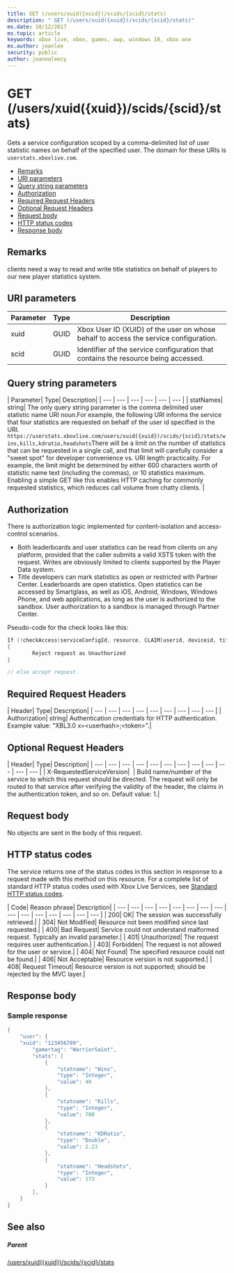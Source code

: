```yaml
---
title: GET (/users/xuid({xuid})/scids/{scid}/stats)
description: " GET (/users/xuid({xuid})/scids/{scid}/stats)"
ms.date: 10/12/2017
ms.topic: article
keywords: xbox live, xbox, games, uwp, windows 10, xbox one
ms.author: joanlee
security: public
author: joannaleecy
---
```


# GET (/users/xuid({xuid})/scids/{scid}/stats)
Gets a service configuration scoped by a comma-delimited list of user statistic names on behalf of the specified user.
The domain for these URIs is `userstats.xboxlive.com`.

  * [Remarks](#ID4EV)
  * [URI parameters](#ID4EEB)
  * [Query string parameters](#ID4EPB)
  * [Authorization](#ID4EUC)
  * [Required Request Headers](#ID4EPD)
  * [Optional Request Headers](#ID4EYE)
  * [Request body](#ID4E3F)
  * [HTTP status codes](#ID4EHG)
  * [Response body](#ID4E5BAC)

<a id="ID4EV"></a>


## Remarks

clients need a way to read and write title statistics on behalf of players to our new player statistics system.

<a id="ID4EEB"></a>


## URI parameters

| Parameter| Type| Description|
| --- | --- | --- |
| xuid| GUID| Xbox User ID (XUID) of the user on whose behalf to access the service configuration.|
| scid| GUID| Identifier of the service configuration that contains the resource being accessed.|

<a id="ID4EPB"></a>

 
## Query string parameters

| Parameter| Type| Description|
| --- | --- | --- | --- | --- | --- |
| statNames| string| The only query string parameter is the comma delimited user statistic name URI noun.For example, the following URI informs the service that four statistics are requested on behalf of the user id specified in the URI. `https://userstats.xboxlive.com/users/xuid({xuid})/scids/{scid}/stats/wins,kills,kdratio,headshots`There will be a limit on the number of statistics that can be requested in a single call, and that limit will carefully consider a "sweet spot" for developer convenience vs. URI length practicality. For example, the limit might be determined by either 600 characters worth of statistic name text (including the commas), or 10 statistics maximum. Enabling a simple GET like this enables HTTP caching for commonly requested statistics, which reduces call volume from chatty clients. |

<a id="ID4EUC"></a>


## Authorization

There is authorization logic implemented for content-isolation and access-control scenarios.

   * Both leaderboards and user statistics can be read from clients on any platform, provided that the caller submits a valid XSTS token with the request. Writes are obviously limited to clients supported by the Player Data system.
   * Title developers can mark statistics as open or restricted with Partner Center. Leaderboards are open statistics. Open statistics can be accessed by Smartglass, as well as iOS, Android, Windows, Windows Phone, and web applications, as long as the user is authorized to the sandbox. User authorization to a sandbox is managed through Partner Center.

Pseudo-code for the check looks like this:


```cpp
If (!checkAccess(serviceConfigId, resource, CLAIM[userid, deviceid, titleid]))
{
        Reject request as Unauthorized
}

// else accept request.

```


<a id="ID4EPD"></a>


## Required Request Headers

| Header| Type| Description|
| --- | --- | --- | --- | --- | --- | --- | --- | --- |
| Authorization| string| Authentication credentials for HTTP authentication. Example value: "XBL3.0 x=&lt;userhash>;&lt;token>".|

<a id="ID4EYE"></a>


## Optional Request Headers

| Header| Type| Description|
| --- | --- | --- | --- | --- | --- | --- | --- | --- | --- | --- | --- |
| X-RequestedServiceVersion|  | Build name/number of the service to which this request should be directed. The request will only be routed to that service after verifying the validity of the header, the claims in the authentication token, and so on. Default value: 1.|

<a id="ID4E3F"></a>


## Request body

No objects are sent in the body of this request.

<a id="ID4EHG"></a>


## HTTP status codes

The service returns one of the status codes in this section in response to a request made with this method on this resource. For a complete list of standard HTTP status codes used with Xbox Live Services, see [Standard HTTP status codes](../../additional/httpstatuscodes.md).

| Code| Reason phrase| Description|
| --- | --- | --- | --- | --- | --- | --- | --- | --- | --- | --- | --- | --- | --- | --- |
| 200| OK| The session was successfully retrieved.|
| 304| Not Modified| Resource not been modified since last requested.|
| 400| Bad Request| Service could not understand malformed request. Typically an invalid parameter.|
| 401| Unauthorized| The request requires user authentication.|
| 403| Forbidden| The request is not allowed for the user or service.|
| 404| Not Found| The specified resource could not be found.|
| 406| Not Acceptable| Resource version is not supported.|
| 408| Request Timeout| Resource version is not supported; should be rejected by the MVC layer.|

<a id="ID4E5BAC"></a>


## Response body

<a id="ID4EECAC"></a>


### Sample response


```cpp
{
    "user": {
 	"xuid": "123456789",
        "gamertag": "WarriorSaint",
        "stats": [
            {
                "statname": "Wins",
                "type": "Integer",
                "value": 40
            },
            {
                "statname": "Kills",
                "type": "Integer",
                "value": 700
            },
            {
                "statname": "KDRatio",
                "type": "Double",
                "value": 2.23
            },
            {
                "statname": "Headshots",
                "type": "Integer",
                "value": 173
            }
        ],
    }
}

```


<a id="ID4EOCAC"></a>


## See also

<a id="ID4EQCAC"></a>


##### Parent

[/users/xuid({xuid})/scids/{scid}/stats](uri-usersxuidscidsscidstats.md)